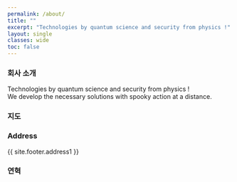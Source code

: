 ```yaml
---
permalink: /about/
title: ""
excerpt: "Technologies by quantum science and security from physics !"
layout: single
classes: wide
toc: false
---
```

### 회사 소개 
Technologies by quantum science and security from physics !  
We develop the necessary solutions with spooky action at a distance.  

### 지도 

### Address
{{ site.footer.address1 }}  

### 연혁  

